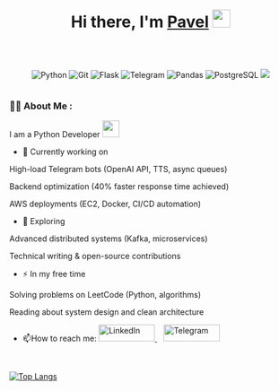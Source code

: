 <h1 align="center">Hi there, I'm <a href="https://daniilshat.ru/" target="_blank">Pavel</a> 
<img src="https://github.com/blackcater/blackcater/raw/main/images/Hi.gif" height="32"/></h1>

<br>
<br>

<p align="center">
  <img src="https://img.shields.io/badge/Python-3776AB?style=for-the-badge&logo=python&logoColor=white" alt="Python">
  <img src="https://img.shields.io/badge/Git-F05032?style=for-the-badge&logo=git&logoColor=white" alt="Git">
  <img src="https://img.shields.io/badge/Flask-000000?style=for-the-badge&logo=flask&logoColor=white" alt="Flask">
  <img src="https://img.shields.io/badge/Telegram-26A5E4?style=for-the-badge&logo=telegram&logoColor=white" alt="Telegram">
  <img src="https://img.shields.io/badge/Pandas-150458?style=for-the-badge&logo=pandas&logoColor=white" alt="Pandas">
  <img src="https://img.shields.io/badge/PostgreSQL-4169E1?style=for-the-badge&logo=postgresql&logoColor=white" alt="PostgreSQL">
  <img src="https://img.shields.io/badge/Django-092E20?style=for-the-badge&logo=django&logoColor=white">
</p>
<!--
<p align="center">
  <a href="https://linkedin.com/in/pavel-kirsanov-24631b258/" target="_blank">
    <img src="https://img.shields.io/badge/LinkedIn-0077B5?style=for-the-badge&logo=linkedin&logoColor=white" alt="LinkedIn" style="width: 100px; height: 30px;">
  </a>
  &nbsp;&nbsp;
  <a href="https://t.me/Karkaskomfort" target="_blank">
    <img src="https://img.shields.io/badge/Telegram-26A5E4?style=for-the-badge&logo=telegram&logoColor=white" alt="Telegram" style="width: 100px; height: 30px;">
  </a>
</p>
-->
<p align="center">
  
  <img src="https://komarev.com/ghpvc/?username=kirsanov69&style=flat-square&color=blue" alt="">
</p>

### :man_technologist: About Me :
I am a Python Developer <img src="https://media.giphy.com/media/WUlplcMpOCEmTGBtBW/giphy.gif" width="30">

- :telescope: Currently working on

High-load Telegram bots (OpenAI API, TTS, async queues)

Backend optimization (40% faster response time achieved)

AWS deployments (EC2, Docker, CI/CD automation)

- :seedling: Exploring

Advanced distributed systems (Kafka, microservices)

Technical writing & open-source contributions
- :zap: In my free time

Solving problems on LeetCode (Python, algorithms)

Reading about system design and clean architecture

- :mailbox:How to reach me: <a href="https://linkedin.com/in/pavel-kirsanov-24631b258/" target="_blank">
    <img src="https://img.shields.io/badge/LinkedIn-0077B5?style=for-the-badge&logo=linkedin&logoColor=white" alt="LinkedIn" style="width: 100px; height: 30px;">
  </a>
  &nbsp;&nbsp;
  <a href="https://t.me/kirsanov69" target="_blank">
    <img src="https://img.shields.io/badge/Telegram-26A5E4?style=for-the-badge&logo=telegram&logoColor=white" alt="Telegram" style="width: 100px; height: 30px;">
  </a>
<br>



[![Top Langs](https://github-readme-stats.vercel.app/api/top-langs/?username=kirsanov69&layout=compact)](https://github.com/kirsanov69/github-readme-stats)

<!-- ### Hi there 👋
📫 **How to reach me:**

**kirsanov69/kirsanov69** is a ✨ _special_ ✨ repository because its `README.md` (this file) appears on your GitHub profile.

Here are some ideas to get you started:

- 🔭 I’m currently working on ...
- 🌱 I’m currently learning ...
- 👯 I’m looking to collaborate on ...
- 🤔 I’m looking for help with ...
- 💬 Ask me about ...
- 📫 How to reach me: ...
- 😄 Pronouns: ...
- ⚡ Fun fact: ...
-->
